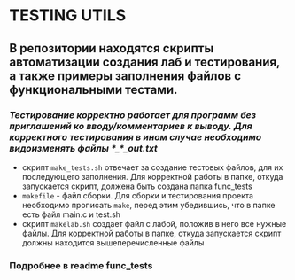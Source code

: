 # TESTING UTILS

## В репозитории находятся скрипты автоматизации создания лаб и тестирования, а также примеры заполнения файлов с функциональными тестами.  
### ***Тестирование корректно работает для программ без приглашений ко вводу/комментариев к выводу. Для корректного тестирования в ином случае необходимо видоизменять файлы \*_\*_out.txt***
 - скрипт `make_tests.sh` отвечает за создание тестовых файлов, для их последующего заполнения. Для корректной работы в папке, откуда запускается скрипт, должена быть создана папка func_tests
 - `makefile` - файл сборки. Для сборки и тестирования проекта необходимо прописать `make`, перед этим убедившись, что в папке есть файл main.c и test.sh
 - скрипт `makelab.sh` создает файл с лабой, положив в него все нужные файлы. Для корректной работы в папке, откуда запускается скрипт должны находится вышеперечисленные файлы


### Подробнее в readme func_tests
